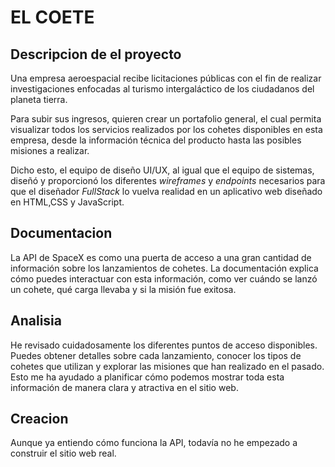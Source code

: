 # EL COETE

## Descripcion de el proyecto
Una empresa aeroespacial recibe licitaciones públicas con el fin de realizar investigaciones enfocadas al turismo intergaláctico de los ciudadanos del planeta tierra.

Para subir sus ingresos, quieren crear un portafolio general, el cual permita visualizar todos los servicios realizados por los cohetes disponibles en esta empresa, desde la información técnica del producto hasta las posibles misiones a realizar.

Dicho esto, el equipo de diseño UI/UX, al igual que el equipo de sistemas, diseñó y proporcionó los diferentes *wireframes* y *endpoints* necesarios para que el diseñador *FullStack* lo vuelva realidad en un aplicativo web diseñado en HTML,CSS y JavaScript.

## Documentacion
La API de SpaceX es como una puerta de acceso a una gran cantidad de información sobre los lanzamientos de cohetes. La documentación explica cómo puedes interactuar con esta información, como ver cuándo se lanzó un cohete, qué carga llevaba y si la misión fue exitosa.

## Analisia
He revisado cuidadosamente los diferentes puntos de acceso disponibles. Puedes obtener detalles sobre cada lanzamiento, conocer los tipos de cohetes que utilizan y explorar las misiones que han realizado en el pasado. Esto me ha ayudado a planificar cómo podemos mostrar toda esta información de manera clara y atractiva en el sitio web.

## Creacion
Aunque ya entiendo cómo funciona la API, todavía no he empezado a construir el sitio web real. 

